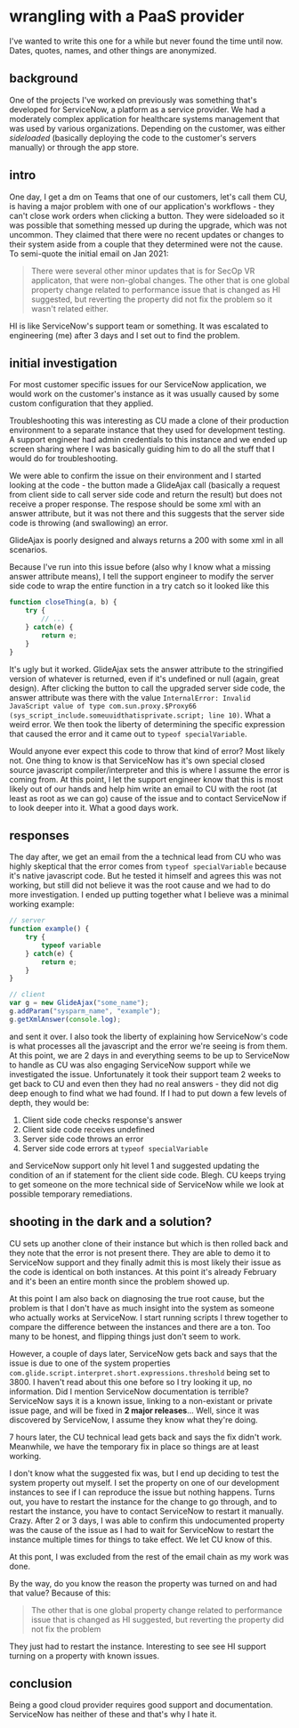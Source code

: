 # wrangling with a PaaS provider

I've wanted to write this one for a while but never found the time until now. Dates,
quotes, names, and other things are anonymized.

## background

One of the projects I've worked on previously was something that's developed for
ServiceNow, a platform as a service provider. We had a moderately complex application
for healthcare systems management that was used by various organizations. Depending
on the customer, was either *sideloaded* (basically deploying the code to the customer's
servers manually) or through the app store.

## intro

One day, I get a dm on Teams that one of our customers, let's call them CU, is having
a major problem with one of our application's workflows - they can't close work
orders when clicking a button. They were sideloaded so it was possible that something
messed up during the upgrade, which was not uncommon. They claimed that there were
no recent updates or changes to their system aside from a couple that they determined
were not the cause. To semi-quote the initial email on Jan 2021:

> There were several other minor updates that is for SecOp VR applicaton, that were
> non-global changes. The other that is one global property change related to performance
> issue that is changed as HI suggested, but reverting the property did not fix the
> problem so it wasn't related either.

HI is like ServiceNow's support team or something. It was escalated to engineering
(me) after 3 days and I set out to find the problem.

## initial investigation

For most customer specific issues for our ServiceNow application, we would work
on the customer's instance as it was usually caused by some custom configuration
that they applied.

Troubleshooting this was interesting as CU made a clone of their production environment
to a separate instance that they used for development testing. A support engineer
had admin credentials to this instance and we ended up screen sharing where I was
basically guiding him to do all the stuff that I would do for troubleshooting.

We were able to confirm the issue on their environment and I started looking at
the code - the button made a GlideAjax call (basically a request from client side
to call server side code and return the result) but does not receive a proper response.
The respose should be some xml with an answer attribute, but it was not there and
this suggests that the server side code is throwing (and swallowing) an error.

GlideAjax is poorly designed and always returns a 200 with some xml in all scenarios.

Because I've run into this issue before (also why I know what a missing answer attribute
means), I tell the support engineer to modify the server side code to wrap the entire
function in a try catch so it looked like this

```js
function closeThing(a, b) {
    try {
        // ...
    } catch(e) {
        return e;
    }
}
```

It's ugly but it worked. GlideAjax sets the answer attribute to the stringified version
of whatever is returned, even if it's undefined or null (again, great design). After
clicking the button to call the upgraded server side code, the answer attribute
was there with the value `InternalError: Invalid JavaScript value of type com.sun.proxy.$Proxy66
(sys_script_include.someuuidthatisprivate.script; line 10)`. What a weird error.
We then took the liberty of determining the specific expression that caused the
error and it came out to `typeof specialVariable`.

Would anyone ever expect this code to throw that kind of error? Most likely not.
One thing to know is that ServiceNow has it's own special closed source javascript
compiler/interpreter and this is where I assume the error is coming from. At this
point, I let the support engineer know that this is most likely out of our hands
and help him write an email to CU with the root (at least as root as we can go)
cause of the issue and to contact ServiceNow if to look deeper into it. What a good
days work.

## responses

The day after, we get an email from the a technical lead from CU who was highly skeptical
that the error comes from `typeof specialVariable` because it's native javascript
code. But he tested it himself and agrees this was not working, but still did not
believe it was the root cause and we had to do more investigation. I ended up putting
together what I believe was a minimal working example:

```js
// server
function example() {
    try {
        typeof variable
    } catch(e) {
        return e;
    }
}

// client
var g = new GlideAjax("some_name");
g.addParam("sysparm_name", "example");
g.getXmlAnswer(console.log);
```

and sent it over. I also took the liberty of explaining how ServiceNow's code is
what processes all the javascript and the error we're seeing is from them. At this
point, we are 2 days in and everything seems to be up to ServiceNow to handle as
CU was also engaging ServiceNow support while we investigated the issue. Unfortunately
it took their support team 2 weeks to get back to CU and even then they had no real
answers - they did not dig deep enough to find what we had found. If I had to put
down a few levels of depth, they would be:

1. Client side code checks response's answer
2. Client side code receives undefined
3. Server side code throws an error
4. Server side code errors at `typeof specialVariable`

and ServiceNow support only hit level 1 and suggested updating the condition of
an if statement for the client side code. Blegh. CU keeps trying to get someone on
the more technical side of ServiceNow while we look at possible temporary remediations.

## shooting in the dark and a solution?

CU sets up another clone of their instance but which is then rolled back and they
note that the error is not present there. They are able to demo it to ServiceNow
support and they finally admit this is most likely their issue as the code is identical
on both instances. At this point it's already February and it's been an entire month
since the problem showed up.

At this point I am also back on diagnosing the true root cause, but the problem
is that I don't have as much insight into the system as someone who actually works
at ServiceNow. I start running scripts I threw together to compare the difference
between the instances and there are a ton. Too many to be honest, and flipping things
just don't seem to work.

However, a couple of days later, ServiceNow gets back and says that the issue is
due to one of the system properties `com.glide.script.interpret.short.expressions.threshold`
being set to 3800. I haven't read about this one before so I try looking it up,
no information. Did I mention ServiceNow documentation is terrible? ServiceNow says
it is a known issue, linking to a non-existant or private issue page, and will be
fixed in **2 major releases**... Well, since it was discovered by ServiceNow, I
assume they know what they're doing.

7 hours later, the CU technical lead gets back and says the fix didn't work. Meanwhile,
we have the temporary fix in place so things are at least working.

I don't know what the suggested fix was, but I end up deciding to test the system
property out myself. I set the property on one of our development instances to see
if I can reproduce the issue but nothing happens. Turns out, you have to restart
the instance for the change to go through, and to restart the instance, you have
to contact ServiceNow to restart it manually. Crazy. After 2 or 3 days, I was able
to confirm this undocumented property was the cause of the issue as I had to wait
for ServiceNow to restart the instance multiple times for things to take effect.
We let CU know of this.

At this pont, I was excluded from the rest of the email chain as my work was done.

By the way, do you know the reason the property was turned on and had that value?
Because of this:

> The other that is one global property change related to performance issue that
> is changed as HI suggested, but reverting the property did not fix the problem

They just had to restart the instance. Interesting to see see HI support turning
on a property with known issues.

## conclusion

Being a good cloud provider requires good support and documentation. ServiceNow
has neither of these and that's why I hate it.

